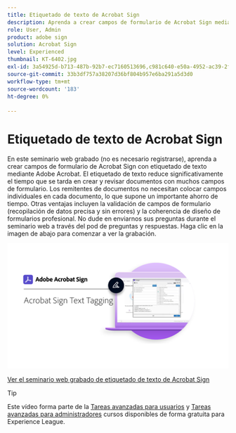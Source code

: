 ```yaml
---
title: Etiquetado de texto de Acrobat Sign
description: Aprenda a crear campos de formulario de Acrobat Sign mediante el etiquetado de texto con Adobe Acrobat
role: User, Admin
product: adobe sign
solution: Acrobat Sign
level: Experienced
thumbnail: KT-6402.jpg
exl-id: 3a54925d-b713-487b-92b7-ec7160513696,c981c640-e50a-4952-ac39-2f90d6d0cf08
source-git-commit: 33b3df757a38207d36bf804b957e6ba291a5d3d0
workflow-type: tm+mt
source-wordcount: '183'
ht-degree: 0%

---
```


# Etiquetado de texto de Acrobat Sign

En este seminario web grabado (no es necesario registrarse), aprenda a crear campos de formulario de Acrobat Sign con etiquetado de texto mediante Adobe Acrobat. El etiquetado de texto reduce significativamente el tiempo que se tarda en crear y revisar documentos con muchos campos de formulario. Los remitentes de documentos no necesitan colocar campos individuales en cada documento, lo que supone un importante ahorro de tiempo. Otras ventajas incluyen la validación de campos de formulario (recopilación de datos precisa y sin errores) y la coherencia de diseño de formularios profesional. No dude en enviarnos sus preguntas durante el seminario web a través del pod de preguntas y respuestas. Haga clic en la imagen de abajo para comenzar a ver la grabación.

[![Sesión de inspección](../assets/Text-Tagging.png)](https://event.on24.com/wcc/r/2338276/415BE4603F60A61A546C0A91528B444F)

[Ver el seminario web grabado de etiquetado de texto de Acrobat Sign](https://event.on24.com/wcc/r/2338276/415BE4603F60A61A546C0A91528B444F)

>[!TIP]
>
>Este vídeo forma parte de la [Tareas avanzadas para usuarios](https://experienceleague.adobe.com/?recommended=Sign-U-1-2020.3) y [Tareas avanzadas para administradores](https://experienceleague.adobe.com/?recommended=Sign-A-1-2020.1) cursos disponibles de forma gratuita para Experience League.
